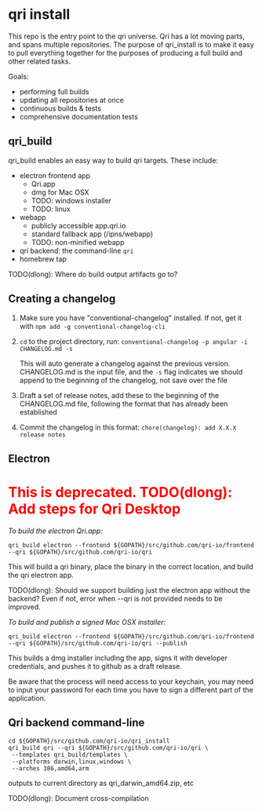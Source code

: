 # qri install

This repo is the entry point to the qri universe. Qri has a lot moving parts, and spans multiple repositories. The purpose of qri_install is to make it easy to pull everything together for the purposes of producing a full build and other related tasks.

Goals:

* performing full builds
* updating all repositories at once
* continuous builds & tests
* comprehensive documentation tests

## qri_build

qri_build enables an easy way to build qri targets. These include:

* electron frontend app
  * Qri.app
  * dmg for Mac OSX
  * TODO: windows installer
  * TODO: linux
* webapp
  * publicly accessible app.qri.io
  * standard fallback app (/ipns/webapp)
  * TODO: non-minified webapp
* qri backend: the command-line `qri`
* homebrew tap

TODO(dlong): Where do build output artifacts go to?

## Creating a changelog

1. Make sure you have "conventional-changelog" installed. If not, get it with `npm add -g conventional-changelog-cli`

2. `cd` to the project directory, run:
   `conventional-changelog -p angular -i CHANGELOG.md -s`

   This will auto generate a changelog against the previous version. CHANGELOG.md is the input file, and the `-s` flag indicates we should append to the beginning of the changelog, not save over the file

3. Draft a set of release notes, add these to the beginning of the CHANGELOG.md file, following the format that has already been established

4. Commit the changelog in this format: `chore(changelog): add X.X.X release notes`

## Electron

# <span style="color:red;">This is deprecated. TODO(dlong): Add steps for Qri Desktop</span>

*To build the electron Qri.app:*

`qri_build electron --frontend ${GOPATH}/src/github.com/qri-io/frontend --qri ${GOPATH}/src/github.com/qri-io/qri`

This will build a qri binary, place the binary in the correct location, and build the qri electron app.

TODO(dlong): Should we support building just the electron app without the backend? Even if not, error when --qri is not provided needs to be improved.

*To build and publish a signed Mac OSX installer:*

`qri_build electron --frontend ${GOPATH}/src/github.com/qri-io/frontend --qri ${GOPATH}/src/github.com/qri-io/qri --publish`

This builds a dmg installer including the app, signs it with developer credentials, and pushes it to github as a draft release.

Be aware that the process will need access to your keychain, you may need to input your password for each time you have to sign a different part of the application.

## Qri backend command-line

```
cd ${GOPATH}/src/github.com/qri-io/qri_install
qri_build qri --qri ${GOPATH}/src/github.com/qri-io/qri \
 --templates qri_build/templates \
 --platforms darwin,linux,windows \
 --arches 386,amd64,arm
```

outputs to current directory as qri_darwin_amd64.zip, etc

TODO(dlong): Document cross-compilation
